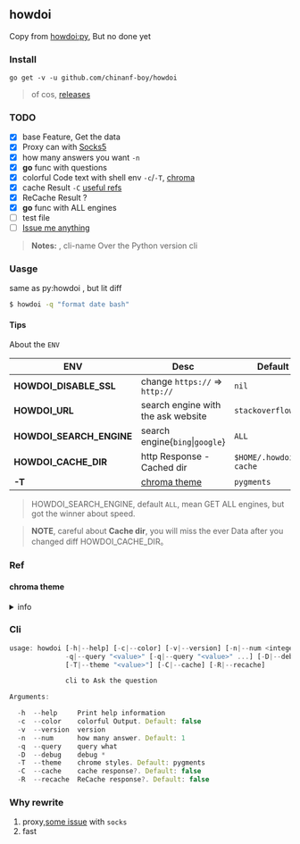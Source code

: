 ## howdoi

Copy from [howdoi:py](https://github.com/gleitz/howdoi), But no done yet

### Install

```
go get -v -u github.com/chinanf-boy/howdoi
```

> of cos, [releases](https://github.com/chinanf-boy/howdoi/releases)

### TODO

- [x] base Feature, Get the data
- [x] Proxy can with [Socks5](./src/client.go#L44)
- [x] how many answers you want `-n`
- [x] **go** func with questions
- [x] colorful Code text with shell env `-c`/`-T`, [chroma](https://godoc.org/github.com/alecthomas/chroma)
- [x] cache Result `-C` [useful refs](https://github.com/chinanf-boy/howdoi/issues/3)
- [x] ReCache Result ?
- [x] **go** func with ALL engines
- [ ] test file
- [ ] [Issue me anything](https://github.com/chinanf-boy/howdoi/issues/new)

> **Notes:** , cli-name Over the Python version cli

### Uasge

same as py:howdoi , but lit diff

```bash
$ howdoi -q "format date bash"
```

#### Tips

About the `ENV`

| ENV                      | Desc                               | Default               |
| ------------------------ | ---------------------------------- | --------------------- |
| **HOWDOI_DISABLE_SSL**   | change `https://` => `http://`     | `nil`                 |
| **HOWDOI_URL**           | search engine with the ask website | `stackoverflow.com`   |
| **HOWDOI_SEARCH_ENGINE** | search engine{`bing`\|`google`}    | `ALL`                 |
| **HOWDOI_CACHE_DIR**     | http Response - Cached dir         | `$HOME/.howdoi-cache` |
| **-T**                   | [chroma theme](#chroma-theme)      | `pygments`            |

> HOWDOI_SEARCH_ENGINE, default `ALL`, mean GET ALL engines, but got the winner about speed.

> **NOTE**, careful about **Cache dir**, you will miss the ever Data after you changed diff HOWDOI_CACHE_DIR。

### Ref

#### chroma theme

<details>

<summary> info </summary>

```go
[
  abap, algol, algol_nu, arduino, autumn, borland, bw, colorful, dracula, emacs, friendly, fruity, github, igor, lovelace, manni, monokai, monokailight, murphy, native, paraiso-dark, paraiso-light, pastie, perldoc, pygments, rainbow_dash, rrt, solarized-dark, solarized-dark256, solarized-light, swapoff, tango, trac, vim, vsxcode
]
```

</details>

### Cli

```js
usage: howdoi [-h|--help] [-c|--color] [-v|--version] [-n|--num <integer>]
              -q|--query "<value>" [-q|--query "<value>" ...] [-D|--debug]
              [-T|--theme "<value>"] [-C|--cache] [-R|--recache]

              cli to Ask the question

Arguments:

  -h  --help     Print help information
  -c  --color    colorful Output. Default: false
  -v  --version  version
  -n  --num      how many answer. Default: 1
  -q  --query    query what
  -D  --debug    debug *
  -T  --theme    chrome styles. Default: pygments
  -C  --cache    cache response?. Default: false
  -R  --recache  ReCache response?. Default: false
```

### Why rewrite

1. proxy,[some issue](https://github.com/chinanf-boy/howdoi/issues/1) with `socks`
2. fast
